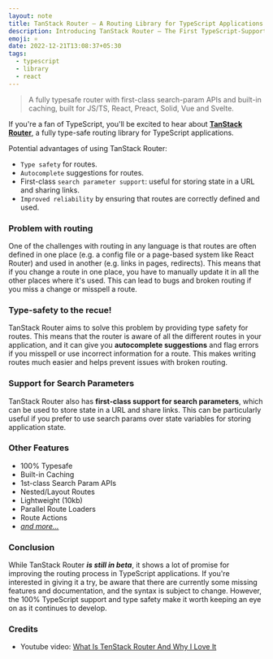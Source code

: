 ```yaml
---
layout: note
title: TanStack Router – A Routing Library for TypeScript Applications
description: Introducing TanStack Router – The First TypeScript-Supported Routing Library
emoji: ⚛️
date: 2022-12-21T13:08:37+05:30
tags:
  - typescript
  - library
  - react
---
```


> A fully typesafe router with first-class search-param APIs and built-in caching, built for JS/TS, React, Preact, Solid, Vue and Svelte.

If you're a fan of TypeScript, you'll be excited to hear about [**TanStack Router**](https://tanstack.com/router/v1), a fully type-safe routing library for TypeScript applications.

Potential advantages of using TanStack Router:
- `Type safety` for routes.
- `Autocomplete` suggestions for routes.
- First-class `search parameter support`: useful for storing state in a URL and sharing links.
- `Improved reliability` by ensuring that routes are correctly defined and used.

### Problem with routing
One of the challenges with routing in any language is that routes are often defined in one place (e.g. a config file or a page-based system like React Router) and used in another (e.g. links in pages, redirects). This means that if you change a route in one place, you have to manually update it in all the other places where it's used. This can lead to bugs and broken routing if you miss a change or misspell a route.

### Type-safety to the recue!
TanStack Router aims to solve this problem by providing type safety for routes. This means that the router is aware of all the different routes in your application, and it can give you **autocomplete suggestions** and flag errors if you misspell or use incorrect information for a route. This makes writing routes much easier and helps prevent issues with broken routing.

### Support for Search Parameters
TanStack Router also has **first-class support for search parameters**, which can be used to store state in a URL and share links. This can be particularly useful if you prefer to use search params over state variables for storing application state.

### Other Features
- 100% Typesafe
- Built-in Caching
- 1st-class Search Param APIs
- Nested/Layout Routes
- Lightweight (10kb)
- Parallel Route Loaders
- Route Actions
- [_and more..._](https://tanstack.com/router/v1/docs/comparison)

### Conclusion
While TanStack Router ***is still in beta***, it shows a lot of promise for improving the routing process in TypeScript applications. If you're interested in giving it a try, be aware that there are currently some missing features and documentation, and the syntax is subject to change. However, the 100% TypeScript support and type safety make it worth keeping an eye on as it continues to develop.

### Credits
- Youtube video: [What Is TenStack Router And Why I Love It](https://youtu.be/OwoZtv6u9p4)
